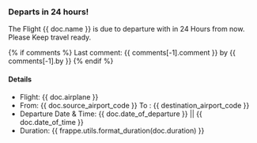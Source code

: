 <h3>Departs in 24 hours!</h3>

<p>The Flight {{ doc.name }} is due to departure with in 24 Hours from now. Please Keep travel ready.</p>

<p><!-- show last comment -->
{% if comments %}
Last comment: {{ comments[-1].comment }} by {{ comments[-1].by }}
{% endif %}</p>

<h4>Details</h4>

<ul>
<li>Flight: {{ doc.airplane }}
<li>From: {{ doc.source_airport_code }} To : {{ destination_airport_code }}
<li>Departure Date & Time: {{ doc.date_of_departure }} || {{ doc.date_of_time }}
<li>Duration: {{ frappe.utils.format_duration(doc.duration) }}
</ul>
